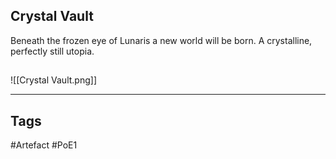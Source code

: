 ## Crystal Vault
Beneath the frozen eye of Lunaris
a new world will be born.
A crystalline, perfectly still utopia.
##
![[Crystal Vault.png]]

---
## Tags
#Artefact
#PoE1